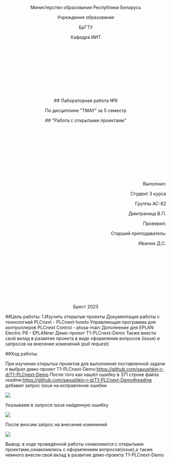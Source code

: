  <p align="center">Министерство образования Республики Беларусь</p>
 <p align="center">Учреждение образования</p>
 <p align="center">БрГТУ</p>
 <p align="center">Кафедра ИИТ</p>
 <br/><br/><br/><br/><br/><br/><br/><br/><br/>
 <p align="center">## Лабораторная работа №6</p>
 <p align="center">По дисциплине "ТМАУ" за 5 семестр</p>
 <p align="center">## "Работа с открытыми проектами"</p>
 <br/><br/><br/><br/><br/><br/><br/><br/><br/>
 <p align="right">Выполнил:</p>
 <p align="right">Студент 3 курса</p>
 <p align="right">Группы АС-62</p>
 <p align="right">Дмитраница В.П.</p>
 <p align="right">Проверил:</p>
 <p align="right">Старший преподаватель:</p>
 <p align="right">Иванюк Д.С.</p>
 <br/><br/><br/><br/><br/><br/><br/><br/><br/>
 <p align="center">Брест 2023</p>



 ##Цель работы:
 1.Изучить открытые проекты
 Документация работы с технологией PLCnext - PLCnext-howto
 Управляющая программа для контроллеров PLCnext Control - ptusa-main
 Дополнение для EPLAN Electric P8 - EPLANner
 Демо-проект T1-PLCnext-Demo
 Также внести свой вклад в развитие проекта в виде оформления вопросов (issue) и запросов на внесение изменений (pull request)


 ##Ход работы:

 При изучении открытых проектов для выполнения поставленной задачи я выбрал демо-проект T1-PLCnext-Demo:https://github.com/savushkin-r-d/T1-PLCnext-Demo
 После того как нашёл ошибку в 371 cтроке файла readme:https://github.com/savushkin-r-d/T1-PLCnext-Demo#readme добавил запрос issue на исправление ошибки
 
 
 ![](images/newissue.jpg)


 Указываем в запросе issue найденную ошибку


 
 ![](images/issueinfo.jpg) 
 


 После вносим запрос на внесение изменений


 ![](images/requstcomm.jpg) 


 Вывод: в ходе проведённой работы  ознакомился с открытыми проектами,ознакомились с оформлением вопросов(issue),а также немного внесли свой вклад в развитие демо-проекта T1-PLCnext-Demo
